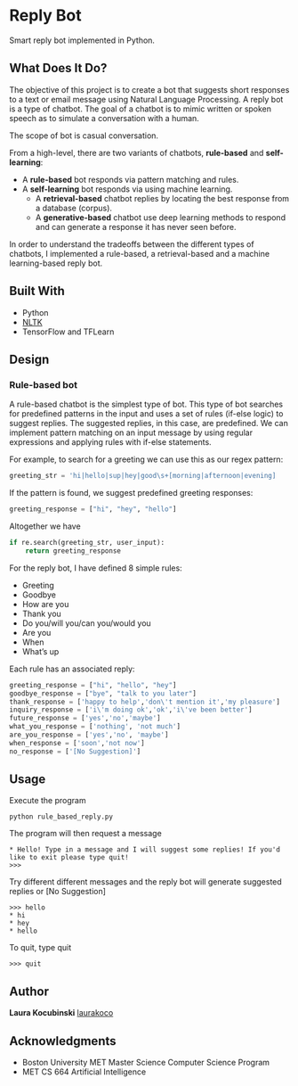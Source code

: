 # Reply Bot

Smart reply bot implemented in Python.

## What Does It Do?

The objective of this project is to create a bot that suggests short responses to a text or email message using Natural Language Processing. A reply bot is a type of chatbot. The goal of a chatbot is to mimic written or spoken speech as to simulate a conversation with a human.

The scope of bot is casual conversation.

From a high-level, there are two variants of chatbots, **rule-based** and **self-learning**:
* A **rule-based** bot responds via pattern matching and rules.
* A **self-learning** bot responds via using machine learning.
    * A **retrieval-based** chatbot replies by locating the best response from a database (corpus).
    * A **generative-based** chatbot use deep learning methods to respond and can generate a response it has never seen before.

In order to understand the tradeoffs between the different types of chatbots, I implemented a rule-based, a retrieval-based and a machine learning-based reply bot.

## Built With

* Python
* [NLTK](https://www.nltk.org/)
* TensorFlow and TFLearn

## Design

### Rule-based bot

A rule-based chatbot is the simplest type of bot. This type of bot searches for predefined patterns in the input and uses a set of rules (if-else logic) to suggest replies. The suggested replies, in this case, are predefined. We can implement pattern matching on an input message by using regular expressions and applying rules with if-else statements.

For example, to search for a greeting we can use this as our regex pattern:

```python
greeting_str = 'hi|hello|sup|hey|good\s+[morning|afternoon|evening]
```

If the pattern is found, we suggest predefined greeting responses:

```python
greeting_response = ["hi", "hey", "hello"]
```

Altogether we have

```python
if re.search(greeting_str, user_input):
    return greeting_response
```

For the reply bot, I have defined 8 simple rules:
* Greeting
* Goodbye
* How are you
* Thank you
* Do you/will you/can you/would you
* Are you
* When
* What’s up

Each rule has an associated reply:

```python
greeting_response = ["hi", "hello", "hey"]
goodbye_response = ["bye", "talk to you later"]
thank_response = ['happy to help','don\'t mention it','my pleasure']
inquiry_response = ['i\'m doing ok','ok','i\'ve been better']
future_response = ['yes','no','maybe']
what_you_response = ['nothing', 'not much']
are_you_response = ['yes','no', 'maybe']
when_response = ['soon','not now']
no_response = ['[No Suggestion]']
```

## Usage

Execute the program

```
python rule_based_reply.py
```

The program will then request a message

```
* Hello! Type in a message and I will suggest some replies! If you'd like to exit please type quit!
>>>
```

Try different different messages and the reply bot will generate suggested replies or [No Suggestion]

```
>>> hello
* hi
* hey
* hello
```

To quit, type quit

```
>>> quit
```

## Author

**Laura Kocubinski** [laurakoco](https://github.com/laurakoco)

## Acknowledgments

* Boston University MET Master Science Computer Science Program
* MET CS 664 Artificial Intelligence
